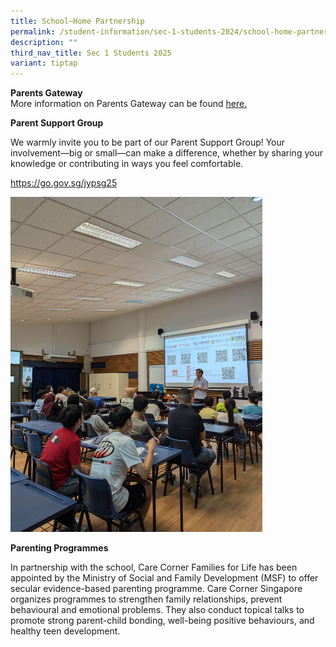 ```yaml
---
title: School–Home Partnership
permalink: /student-information/sec-1-students-2024/school-home-partnership/
description: ""
third_nav_title: Sec 1 Students 2025
variant: tiptap
---
```

<p><strong>Parents Gateway<br></strong>More information on Parents Gateway
can be found&nbsp;<a href="/other-information/parents-gateway" rel="noopener noreferrer nofollow" target="_blank"><u>here</u></a><u>.</u>
</p>
<p><strong>Parent Support Group</strong>
</p>
<p>We warmly invite you to be part of our Parent Support Group! Your involvement—big
or small—can make a difference, whether by sharing your knowledge or contributing
in ways you feel comfortable.</p>
<p><a href="https://go.gov.sg/jypsg25" rel="noopener noreferrer nofollow" target="_blank">https://go.gov.sg/jypsg25</a>
</p>
<p></p>
<div class="isomer-image-wrapper">
<img style="width: 80%;" height="auto" width="100%" alt="" src="/images/IMG_0322.jpg">
</div>
<p></p>
<p><strong>Parenting Programmes</strong>
</p>
<p>In partnership with the school, Care Corner Families for Life has been
appointed by the Ministry of Social and Family Development (MSF) to offer
secular evidence-based parenting programme. Care Corner Singapore organizes
programmes to strengthen family relationships, prevent behavioural and
emotional problems. They also conduct topical talks to promote strong parent-child
bonding, well-being positive behaviours, and healthy teen development.</p>
<p></p>